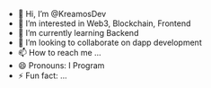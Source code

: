 - 👋 Hi, I’m @KreamosDev
- 👀 I’m interested in Web3, Blockchain, Frontend
- 🌱 I’m currently learning Backend
- 💞️ I’m looking to collaborate on dapp development
- 📫 How to reach me ...
- 😄 Pronouns: I Program
- ⚡ Fun fact: ...

<!---
KreamosDev/KreamosDev is a ✨ special ✨ repository because its `README.md` (this file) appears on your GitHub profile.
You can click the Preview link to take a look at your changes.
--->
